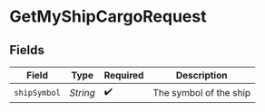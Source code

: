 # GetMyShipCargoRequest


## Fields

| Field                  | Type                   | Required               | Description            |
| ---------------------- | ---------------------- | ---------------------- | ---------------------- |
| `shipSymbol`           | *String*               | :heavy_check_mark:     | The symbol of the ship |